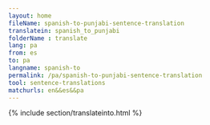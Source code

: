 ```yaml
---
layout: home
fileName: spanish-to-punjabi-sentence-translation
translatein: spanish_to_punjabi
folderName : translate
lang: pa
from: es
to: pa
langname: spanish-to
permalink: /pa/spanish-to-punjabi-sentence-translation
tool: sentence-translations
matchurls: en&&es&&pa
---
```

{% include section/translateinto.html %}
